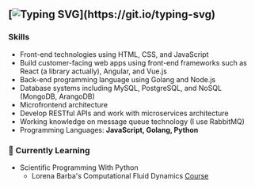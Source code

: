 ## [![Typing SVG](https://readme-typing-svg.demolab.com?font=Fira+Code&pause=1000&width=580&lines=Hi%2C+my+name+is+Safrul+Setiawan+Lauparenta+%F0%9F%91%8B.;Welcome+to+my+github+profile!)](https://git.io/typing-svg)

### Skills
- Front-end technologies using HTML, CSS, and JavaScript
- Build customer-facing web apps using front-end frameworks such as React (a library actually), Angular, and Vue.js
- Back-end programming language using Golang and Node.js
- Database systems including MySQL, PostgreSQL, and NoSQL (MongoDB, ArangoDB)
- Microfrontend architecture
- Develop RESTful APIs and work with microservices architecture
- Working knowledge on message queue technology (I use RabbitMQ)
- Programming Languages: **JavaScript, Golang, Python**

### 🌱 Currently Learning
- Scientific Programming With Python
  - Lorena Barba's Computational Fluid Dynamics [Course](https://github.com/barbagroup/CFDPython)
<!--
**safruls/safruls** is a ✨ _special_ ✨ repository because its `README.md` (this file) appears on your GitHub profile.

Here are some ideas to get you started:

- 🔭 I’m currently working on ...
- 🌱 I’m currently learning ...
- 👯 I’m looking to collaborate on ...
- 🤔 I’m looking for help with ...
- 💬 Ask me about ...
- 📫 How to reach me: ...
- 😄 Pronouns: ...
- ⚡ Fun fact: ...
-->
